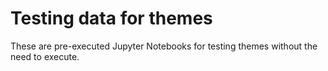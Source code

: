 # Testing data for themes

These are pre-executed Jupyter Notebooks for testing themes without the need to execute.
